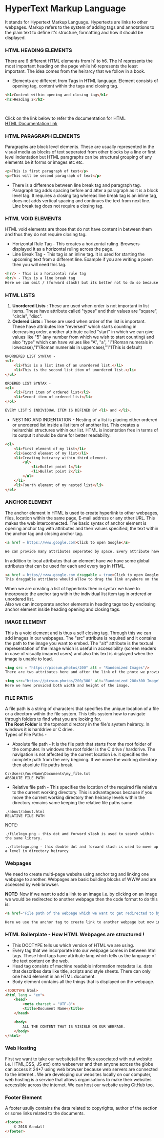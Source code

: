 # HyperText Markup Language
It stands for Hypertext Markup Language. Hypertexts are links to other webpages. Markup refers to the system of adding tags and annotations to the plain text to define it's structure, formatting and how it should be displayed.


### HTML HEADING ELEMENTS
There are 6 different HTML elements from h1 to h6. The h1 represents the most important heading on the page while h6 represents the least important. The idea comes from the heirarcy that we follow in a book. <br>
- Elements are different from Tags in HTML language. Element consists of opening tag, content within the tags and closing tag.<br>

```html
<h1>Content within opening and closing tag</h1>
<h2>Heading 2</h2>

```
<br>

Click on the link below to refer the documentation for HTML <br>
[HTML Documentation link](https://developer.mozilla.org/en-US/docs/Web/HTML)

### HTML PARAGRAPH ELEMENTS
Paragraphs are block level elements. These are usually represented in the visual media as blocks of text seperated from other blocks by a line or first level indentation but HTML paragraphs can be structural grouping of any elements be it forms or images etc etc. <br>

```HTML
<p>This is first paragraph of text</p>
<p>This will be second paragraph of text</p>
```
- There is a difference between line break tag and paragraph tag. Paragraph tag adds spacing before and after a paragraph as it is a block level tag. It requires a closing tag whereas line break tag is an inline tag, does not adds vertical spacing and continues the text from next line. Line break tag does not require a closing tag. 

### HTML VOID ELEMENTS
HTML void elements are those that do not have content in between them and thus they do not require closing tag.<br>

- Horizontal Rule Tag - This creates a horizontal ruling. Browsers displayed it as a horizontal ruling across the page.
- Line Break Tag - This tag is an inline tag. It is used for starting the upcoming text from a different line. Example if you are writing a poem then you will need this tag. 
```HTML
<hr/> - This is a horizontal rule tag
<br/> - This is a line break tag
Here we can omit / (forward slash) but its better not to do so because because it reminds that it is a self closing tag.
```
### HTML LISTS

1. **Unordered Lists :** These are used when order is not important in list items. These have attribute called "types" and their values are "square", "circle", "disc".<br>
2. **Ordered Lists :** These are used when order of the list is important. These have attributes like "reversed" which starts counting in decreasing order, another attribute called "start" in which we can give values like "5" (any number from which we wish to start counting) and also "type" which can have values like "A", "a", "i"(Roman numerals in lowecase),"I"(Roman numerials in uppercase),"1"(This is default)<br>


```HTML
UNORDERED LIST SYNTAX - 
<ul>
    <li>This is a list item of an unordered list.</li>
    <li>This is the second list item of unordered list.</li>
</ul>

ORDERED LIST SYNTAX - 
<ol>
    <li>First item of ordered list</li>
    <li>Seconf item of ordered list</li>
</ol>

EVERY LIST'S INDIVIDUAL ITEM IS DEFINED BY <li> and </li>. 
```

- NESTING AND INDENTATION - Nesting of a list is placing either ordered or unordered list inside a list item of another list. This creates a heirarchial structures within our list. HTML is indentation free in terms of its output it should be done for better readability. 
```HTML
<ol>
    <li>First element of my list</li>
    <li>Second element of my list</li>
    <li>Creating heirarcy within third element.
        <ul>
            <li>Bullet point 1</li>
            <li>Bullet point 2</li>
        </ul>
    </li>
    <li>Fourth element of my nested list</li>
</ol>
```

### ANCHOR ELEMENT
The anchor element in HTML is used to create hyperlink to other webpages, files, location within the same page, E-mail address or any other URL. This makes the web interconnected. The basic syntax of anchor element is opening anchor tag with attributes and their values specified, the text within the anchor tag and closing anchor tag.<br>
```HTML
<a href = https://www.google.com>Click to open Google</a>

We can provide many attributes seperated by space. Every attribute have attribute name = "value"
```

In addition to local attributes that an element have we have some global attributes that can be used for each and every tag in HTML. 
```HTML
<a href = https//:www.google.com draggable = true>Click to open Google</a>
This draggable attribute whould allow to drag the link anywhere on the screen.This uses drag and drop API.
```
When we are creating a list of hyperlinks then in syntax we have to incorporate the anchor tag within the individual list item tag in ordered or unordered list. <br> Also we can incorporate anchor elements in heading tags too by enclosing anchor element inside heading opening and closing tags. 

### IMAGE ELEMENT
This is a void element and is thus a self closing tag. Through this we can add images in our webpages. The "src" attribute is required and it contains the path to the image you want to embed. The "alt" attribute is the textual representation of the image which is useful in accessibility (screen readers in case of visually imapred users) and also this text is displayed when the image is unable to load.
```HTML
<img src = "https://picsum.photos/200" alt = "Randomized Images"/>
There are two attributes here and after the link of the photo we provide the dimensions to the image in pixels. Here is only single nummber is added then it means we provided the width and it automatically adjusts the height according to aspect ratio of the image

<img src="https://picsum.photos/200/300" alt="Randomized 200x300 Image"/>
Here we have provided both width and height of the image.
```

### FILE PATHS
A file path is a string of characters that specifies the unique location of a file or a directory within the file system. This tells system how to navigate through folders to find what you are looking for.<br>
**The Root Folder** is the topmost directory in the file's system heirarcy. In windows it is harddrive or C drive. <br>
Types of File Paths - <br>
- Absolute file path - It is the file path that starts from the root folder of the computer. In windows the root folder is the C drive / harddrive. The navigation is not affected by the current location i.e. it specifies the complete path from the very begining. If we move the working directory then absolute file paths break.<br>
```
C:\Users\YourName\Documents\my_file.txt
ABSOLUTE FILE PATH
```
- Relative file path - This specifies the location of the required file relative to the current working directory. This is advantageous because if you move the current working directory then heirarcy levels within the directory remains same keeping the relative file paths same. 
```
./about/about.html
RELATIVE FILE PATH
```
NOTE: 
```
./filelogo.png - this dot and forward slash is used to search within the same library.

../filelogo.png - this double dot and forward slash is used to move up a level in directory heirarcy
```

### Webpages
We need to create multi-page website using anchor tag and linking one webpage to another. Webpages are basic building blocks of WWW and are accessed by web browser. <br>

**NOTE:** Now if we want to add a link to an image i.e. by clicking on an image we would be redirected to another webpage then the code format to do this is: 
```HTML
<a href="File path of the webpage which we want to get redirected to by clicking on image"><img src="File path of the image"></a>

Here we use the anchor tag to create link to another webpage but now instead of showing text we added image tag there and image's file path in src attribute of the image.  
```

### HTML Boilerplate - How HTML Webpages are structured !
- This DOCTYPE tells us which version of HTML we are using. 
- Every tag that we incorporate into our webpage comes in between html tags. These html tags have attribute lang which tells us the language of the text content on the web.
- Head tag consists of machine readable information  metadata i.e. data that describes data like title, scripts and style sheets. There can only one head element in an HTML document.
- Body element contains all the things that is displayed on the webpage.

```HTML
<!DOCTYPE html>
<html lang = "en">
    <head>
        <meta charset = "UTF-8">
        <title>Document Name</title>
    </head>

    <body>
        ALL THE CONTENT THAT IS VISIBLE ON OUR WEBPAGE.
    </body>
</html>
```

### Web Hosting
First we want to take our website(all the files associated with out website i.e. HTML,CSS, JS etc) onto webserver and then anyone across the globe can access it  24*7 using web browser because web servers are connected to the internet.. We are developing our websites locally on our computer, web hosting is a service that allows organisations to make their websites accessible across the internet. We can host our website using GitHub too. 

### Footer Element
A footer usully contains the data related to copyrights, author of the section or some links related to the documents.
```HTML
<footer>
    © 2018 Gandalf
</footer>
```